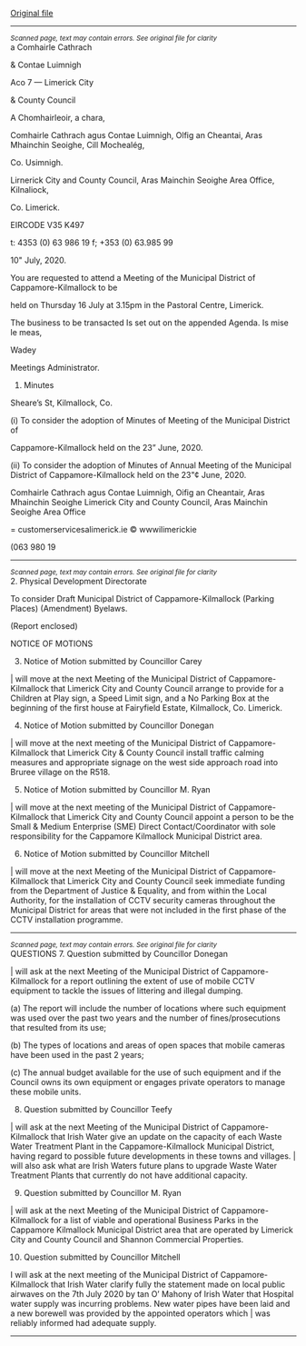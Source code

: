 [Original file](https://www.limerick.ie/sites/default/files/media/documents/2020-07/01-agenda-monthy-meeting-cappamore-kilmallock.pdf)

---
*<small>Scanned page, text may contain errors. See original file for clarity</small>*  
a Comhairle Cathrach

& Contae Luimnigh

Aco 7
— Limerick City

& County Council

A Chomhairleoir, a chara,

Comhairle Cathrach agus Contae Luimnigh,
Olfig an Cheantai, Aras Mhainchin Seoighe,
Cill Mochealég,

Co. Usimnigh.

Lirnerick City and County Council,
Aras Mainchin Seoighe Area Office,
Kilnaliock,

Co. Limerick.

EIRCODE V35 K497

t: 4353 (0) 63 986 19
f; +353 (0) 63.985 99

10" July, 2020.

You are requested to attend a Meeting of the Municipal District of Cappamore-Kilmallock to be

held on Thursday 16 July at 3.15pm in the Pastoral Centre,
Limerick.

The business to be transacted Is set out on the appended Agenda.
Is mise le meas,

Wadey

Meetings Administrator.

1. Minutes

Sheare’s St, Kilmallock, Co.

(i) To consider the adoption of Minutes of Meeting of the Municipal District of

Cappamore-Kilmallock held on the 23” June, 2020.

(ii) To consider the adoption of Minutes of Annual Meeting of the Municipal District
of Cappamore-Kilmallock held on the 23"¢ June, 2020.

Comhairle Cathrach agus Contae Luimnigh, Oifig an Cheantair, Aras Mhainchin Seoighe
Limerick City and County Council, Aras Mainchin Seoighe Area Office

= customerservicesalimerick.ie
© wwwilimerickie

(063 980 19


---
*<small>Scanned page, text may contain errors. See original file for clarity</small>*  
2. Physical Development Directorate

To consider Draft Municipal District of Cappamore-Kilmallock (Parking Places)
(Amendment) Byelaws.

(Report enclosed)

NOTICE OF MOTIONS

3. Notice of Motion submitted by Councillor Carey

| will move at the next Meeting of the Municipal District of Cappamore-Kilmallock that
Limerick City and County Council arrange to provide for a Children at Play sign, a Speed
Limit sign, and a No Parking Box at the beginning of the first house at Fairyfield Estate,
Kilmallock, Co. Limerick.

4. Notice of Motion submitted by Councillor Donegan

| will move at the next meeting of the Municipal District of Cappamore-Kilmallock that
Limerick City & County Council install traffic calming measures and appropriate signage
on the west side approach road into Bruree village on the R518.

5. Notice of Motion submitted by Councillor M. Ryan

| will move at the next meeting of the Municipal District of Cappamore-Kilmallock that
Limerick City and County Council appoint a person to be the Small & Medium Enterprise
(SME) Direct Contact/Coordinator with sole responsibility for the Cappamore Kilmallock
Municipal District area.

6. Notice of Motion submitted by Councillor Mitchell

| will move at the next Meeting of the Municipal District of Cappamore-Kilmallock that
Limerick City and County Council seek immediate funding from the Department of Justice
& Equality, and from within the Local Authority, for the installation of CCTV security
cameras throughout the Municipal District for areas that were not included in the first
phase of the CCTV installation programme.


---
*<small>Scanned page, text may contain errors. See original file for clarity</small>*  
QUESTIONS
7. Question submitted by Councillor Donegan

| will ask at the next Meeting of the Municipal District of Cappamore-Kilmallock for a
report outlining the extent of use of mobile CCTV equipment to tackle the issues of
littering and illegal dumping.

(a) The report will include the number of locations where such equipment was used over
the past two years and the number of fines/prosecutions that resulted from its use;

(b) The types of locations and areas of open spaces that mobile cameras have been used
in the past 2 years;

(c) The annual budget available for the use of such equipment and if the Council owns
its own equipment or engages private operators to manage these mobile units.

8. Question submitted by Councillor Teefy

| will ask at the next Meeting of the Municipal District of Cappamore-Kilmallock that Irish
Water give an update on the capacity of each Waste Water Treatment Plant in the
Cappamore-Kilmallock Municipal District, having regard to possible future developments
in these towns and villages. | will also ask what are Irish Waters future plans to upgrade
Waste Water Treatment Plants that currently do not have additional capacity.

9. Question submitted by Councillor M. Ryan

| will ask at the next Meeting of the Municipal District of Cappamore-Kilmallock for a list
of viable and operational Business Parks in the Cappamore Kilmallock Municipal District
area that are operated by Limerick City and County Council and Shannon Commercial
Properties.

10. Question submitted by Councillor Mitchell

I will ask at the next meeting of the Municipal District of Cappamore-Kilmallock that Irish
Water clarify fully the statement made on local public airwaves on the 7th July 2020 by
tan O’ Mahony of Irish Water that Hospital water supply was incurring problems. New
water pipes have been laid and a new borewell was provided by the appointed operators
which | was reliably informed had adequate supply.


---
